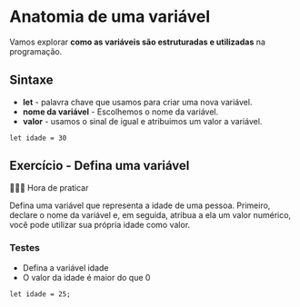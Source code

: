 # Anatomia de uma variável

Vamos explorar **como as variáveis são estruturadas e utilizadas** na programação.

## Sintaxe 
- **let** - palavra chave que usamos para criar uma nova variável.
- **nome da variável** - Escolhemos o nome da variável.
- **valor** - usamos o sinal de igual e atribuimos um valor a variável.

```
let idade = 30
```

## Exercício - Defina uma variável

👨🏻‍💻 Hora de praticar

Defina uma variável que representa a idade de uma pessoa. Primeiro, declare o nome da variável e, em seguida, atribua a ela um valor numérico, você pode utilizar sua própria idade como valor.

### Testes
- Defina a variável idade
- O valor da idade é maior do que 0

```
let idade = 25;
```